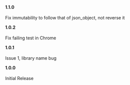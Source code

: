 **1.1.0**<br><br>
Fix immutability to follow that of json_object, not reverse it

**1.0.2**<br><br>
Fix failing test in Chrome

**1.0.1**<br><br>
Issue 1, library name bug

**1.0.0**<br><br>
Initial Release
